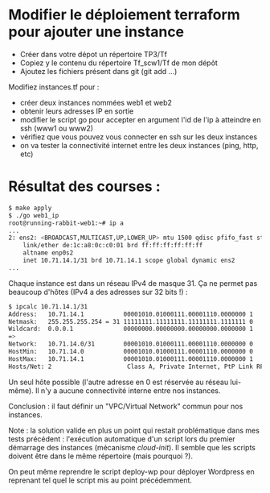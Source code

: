 # Modifier le déploiement terraform pour ajouter une instance

- Créer dans votre dépot un répertoire TP3/Tf
- Copiez y le contenu du répertoire Tf_scw1/Tf de mon dépôt
- Ajoutez les fichiers présent dans git (git add ...)

Modifiez instances.tf pour :

- créer deux instances nommées web1 et web2
- obtenir leurs adresses IP en sortie
- modifier le script go pour accepter en argument l'id de l'ip
  à atteindre en ssh (www1 ou www2)
- vérifiez que vous pouvez vous connecter en ssh sur les deux instances
- on va tester la connectivité internet entre les deux instances
  (ping, http, etc)

# Résultat des courses :

~~~~Bash
$ make apply
$ ./go web1_ip
root@running-rabbit-web1:~# ip a
...
2: ens2: <BROADCAST,MULTICAST,UP,LOWER_UP> mtu 1500 qdisc pfifo_fast state UP group default qlen 1000
    link/ether de:1c:a8:0c:c0:01 brd ff:ff:ff:ff:ff:ff
    altname enp0s2
    inet 10.71.14.1/31 brd 10.71.14.1 scope global dynamic ens2
...
~~~~

Chaque instance est dans un réseau IPv4 de masque 31. Ça ne permet
pas beaucoup d'hôtes (IPv4 a des adresses sur 32 bits !) :

~~~~Bash
$ ipcalc 10.71.14.1/31
Address:   10.71.14.1           00001010.01000111.00001110.0000000 1
Netmask:   255.255.255.254 = 31 11111111.11111111.11111111.1111111 0
Wildcard:  0.0.0.1              00000000.00000000.00000000.0000000 1
=>
Network:   10.71.14.0/31        00001010.01000111.00001110.0000000 0
HostMin:   10.71.14.0           00001010.01000111.00001110.0000000 0
HostMax:   10.71.14.1           00001010.01000111.00001110.0000000 1
Hosts/Net: 2                     Class A, Private Internet, PtP Link RFC 3021
~~~~

Un seul hôte possible (l'autre adresse en 0 est réservée au réseau lui-même).
Il n'y a aucune connectivité interne entre nos instances.

Conclusion : il faut définir un "VPC/Virtual Network" commun pour nos
instances.

Note : la solution valide en plus un point qui restait problématique dans
mes tests précédent : l'exécution automatique d'un script lors du premier
démarrage des instances (mécanisme _cloud-init_). Il semble que les
scripts doivent être dans le même répertoire (mais pourquoi ?).

On peut même reprendre le script deploy-wp pour déployer Wordpress en
reprenant tel quel le script mis au point précédemment.

